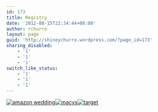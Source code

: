 ```yaml
---
id: 173
title: Registry
date: '2012-08-15T22:34:44+00:00'
author: rchurro
layout: page
guid: 'http://shineychurro.wordpress.com/?page_id=173'
sharing_disabled:
    - '1'
    - '1'
    - '1'
switch_like_status:
    - '1'
    - '1'
    - '1'
---
```


[![](https://wordpress.shineychurro.com/wp-content/uploads/2012/08/amazon-wedding.jpg "amazon wedding")](http://www.amazon.com/registry/wedding/F6SVDEKN8O13 "ShineyChurro Wedding Registry")[![](https://wordpress.shineychurro.com/wp-content/uploads/2012/08/macys1.jpg "macys")](http://www1.macys.com/registry/wedding/guest/?registryId=105192)[![](https://wordpress.shineychurro.com/wp-content/uploads/2012/08/target.jpg "target")](http://www.target.com/wedd/registry/XezCLEBYDWAP5cr_ciBQMw)